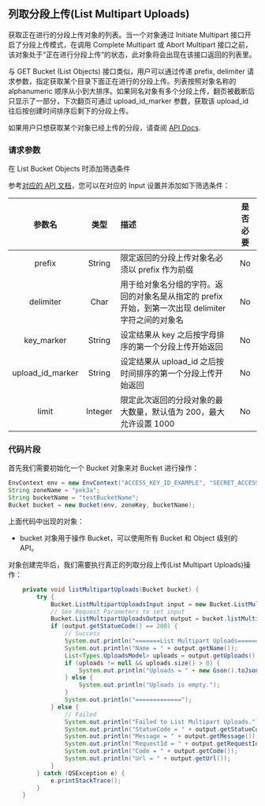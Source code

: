 ## 列取分段上传(List Multipart Uploads)

获取正在进行的分段上传对象的列表。当一个对象通过 Initiate Multipart 接口开启了分段上传模式，在调用 Complete Multipart 或 Abort Multipart 接口之前，该对象处于“正在进行分段上传”的状态，此对象将会出现在该接口返回的列表里。

与 GET Bucket (List Objects) 接口类似，用户可以通过传递 prefix, delimiter 请求参数，指定获取某个目录下面正在进行的分段上传。列表按照对象名称的 alphanumeric 顺序从小到大排序。如果同名对象有多个分段上传，翻页被截断后只显示了一部分，下次翻页可通过 upload_id_marker 参数，获取该 upload_id 往后按创建时间排序后剩下的分段上传。

如果用户只想获取某个对象已经上传的分段，请查阅 [API Docs](https://docsv4.qingcloud.com/user_guide/storage/object_storage/api/object/multipart/list/).

### 请求参数

在 List Bucket Objects 时添加筛选条件

参考[对应的 API 文档](https://docsv4.qingcloud.com/user_guide/storage/object_storage/api/object/multipart/list/)，您可以在对应的 Input 设置并添加如下筛选条件：

|      参数名      |  类型   | 描述                                                                                                | 是否必要 |
| :--------------: | :-----: | :-------------------------------------------------------------------------------------------------- | :------: |
|      prefix      | String  | 限定返回的分段上传对象名必须以 prefix 作为前缀                                                      |    No    |
|    delimiter     |  Char   | 用于给对象名分组的字符。返回的对象名是从指定的 prefix 开始，到第一次出现 delimiter 字符之间的对象名 |    No    |
|    key_marker    | String  | 设定结果从 key 之后按字母排序的第一个分段上传开始返回                                               |    No    |
| upload_id_marker | String  | 设定结果从 upload_id 之后按时间排序的第一个分段上传开始返回                                         |    No    |
|      limit       | Integer | 限定此次返回的分段对象的最大数量，默认值为 200，最大允许设置 1000                                   |    No    |

### 代码片段

首先我们需要初始化一个 Bucket 对象来对 Bucket 进行操作：

```java
EnvContext env = new EnvContext("ACCESS_KEY_ID_EXAMPLE", "SECRET_ACCESS_KEY_EXAMPLE");
String zoneName = "pek3a";
String bucketName = "testBucketName";
Bucket bucket = new Bucket(env, zoneKey, bucketName);
```

上面代码中出现的对象：

- bucket 对象用于操作 Bucket，可以使用所有 Bucket 和 Object 级别的 API。

对象创建完毕后，我们需要执行真正的列取分段上传(List Multipart Uploads)操作：

```java
    private void listMultipartUploads(Bucket bucket) {
        try {
            Bucket.ListMultipartUploadsInput input = new Bucket.ListMultipartUploadsInput();
            // See Request Parameters to set input
            Bucket.ListMultipartUploadsOutput output = bucket.listMultipartUploads(input);
            if (output.getStatueCode() == 200) {
                // Success
                System.out.println("=======List Multipart Uploads======");
                System.out.println("Name = " + output.getName());
                List<Types.UploadsModel> uploads = output.getUploads();
                if (uploads != null && uploads.size() > 0) {
                    System.out.println("Uploads = " + new Gson().toJson(uploads));
                } else {
                    System.out.println("Uploads is empty.");
                }
                System.out.println("=============");
            } else {
                // Failed
                System.out.println("Failed to List Multipart Uploads.");
                System.out.println("StatueCode = " + output.getStatueCode());
                System.out.println("Message = " + output.getMessage());
                System.out.println("RequestId = " + output.getRequestId());
                System.out.println("Code = " + output.getCode());
                System.out.println("Url = " + output.getUrl());
            }
        } catch (QSException e) {
            e.printStackTrace();
        }
    }
```
